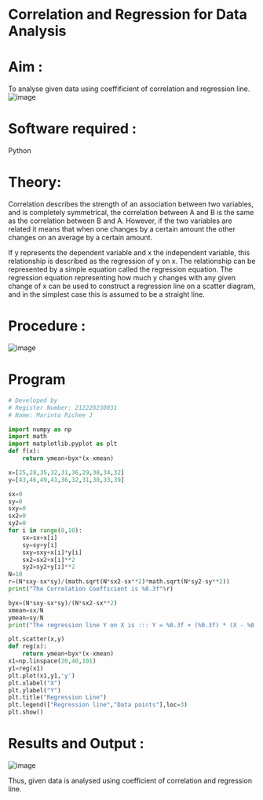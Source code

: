 # Correlation and Regression for Data Analysis
# Aim : 

To analyse given data using  coeffificient of correlation and regression line.
![image](https://user-images.githubusercontent.com/104613195/168224136-d6b64e64-7d3d-4775-9337-c8f96fe41f2d.png)


# Software required :  

Python

# Theory:

Correlation describes the strength of an association between two variables, and is completely symmetrical, the correlation between A and B is the same as the correlation between B and A. However, if the two variables are related it means that when one changes by a certain amount the other changes on an average by a certain amount.  

If y represents the dependent variable and x the independent variable, this relationship is described as the regression of y on x. The relationship can be represented by a simple equation called the regression equation. The regression equation representing how much y changes with any given change of x can be used to construct a regression line on a scatter diagram, and in the simplest case this is assumed to be a straight line.

# Procedure :

![image](https://user-images.githubusercontent.com/104613195/168225866-ac8f6610-bdc3-4ac2-a24e-2b24ba08e189.png)

# Program
```python
# Developed by
# Register Number: 212220230031
# Name: Marinto Richee J

import numpy as np
import math
import matplotlib.pyplot as plt
def f(x):
    return ymean+byx*(x-xmean)

x=[25,28,35,32,31,36,29,38,34,32]
y=[43,46,49,41,36,32,31,30,33,39]

sx=0
sy=0
sxy=0
sx2=0
sy2=0
for i in range(0,10):
    sx=sx+x[i]
    sy=sy+y[i]    
    sxy=sxy+x[i]*y[i]
    sx2=sx2+x[i]**2
    sy2=sy2+y[i]**2
N=10
r=(N*sxy-sx*sy)/(math.sqrt(N*sx2-sx**2)*math.sqrt(N*sy2-sy**2))
print("The Correlation Coefficient is %0.3f"%r)

byx=(N*sxy-sx*sy)/(N*sx2-sx**2)
xmean=sx/N
ymean=sy/N
print("The regression line Y on X is ::: Y = %0.3f + (%0.3f) * (X - %0.3f)"%(ymean,byx,xmean))

plt.scatter(x,y)
def reg(x):
    return ymean+byx*(x-xmean)
x1=np.linspace(20,40,101)
y1=reg(x1)
plt.plot(x1,y1,'y')
plt.xlabel("X")
plt.ylabel("Y")
plt.title("Regression Line")
plt.legend(["Regression line","Data points"],loc=3)
plt.show()

```
# Results and Output : 

![image](https://user-images.githubusercontent.com/65499285/170870213-4e3fd6e7-7030-47c5-84f4-f82c51cb5bbd.png)

Thus, given data is analysed using coefficient of correlation and regression line.
